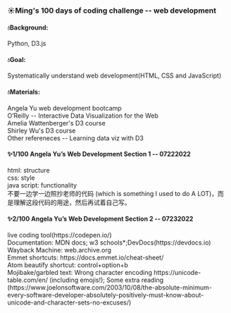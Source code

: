 <h3>☀Ming's 100 days of coding challenge -- web development</h3>
<h4>💧Background:</h4>Python, D3.js
<h4>💧Goal:</h4>Systematically understand web development(HTML, CSS and JavaScript)
<h4>💧Materials:</h4>
Angela Yu web development bootcamp<br>
O’Reilly -- Interactive Data Visualization for the Web<br>
Amelia Wattenberger's D3 course<br>
Shirley Wu's D3 course<br>
Other refereneces -- Learning data viz with D3

<h4>✨1/100 Angela Yu’s Web Development Section 1 -- 07222022</h4>
html: structure<br>
css: style<br>
java script: functionality<br>
不要一边学一边照抄老师的代码 (which is something I used to do A LOT)，而是理解这段代码的用途，然后再试着自己写。
<h4>✨2/100 Angela Yu’s Web Development Section 2 -- 07232022</h4>
live coding tool(https://codepen.io/)<br>
Documentation: MDN docs; w3 schools*;DevDocs(https://devdocs.io)<br>
Wayback Machine: web.archive.org<br>
Emmet shortcuts: https://docs.emmet.io/cheat-sheet/<br>
Atom beautify shortcut: control+option+b<br>
Mojibake/garbled text: Wrong character encoding https://unicode-table.com/en/ (including emojis!); Some extra reading (https://www.joelonsoftware.com/2003/10/08/the-absolute-minimum-every-software-developer-absolutely-positively-must-know-about-unicode-and-character-sets-no-excuses/)

